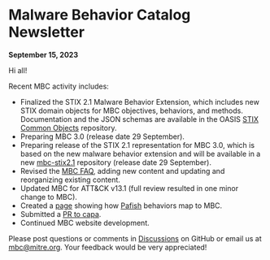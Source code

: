 # <a name="faq"></a>Malware Behavior Catalog Newsletter # 
**September 15, 2023**

Hi all!

Recent MBC activity includes:

* Finalized the STIX 2.1 Malware Behavior Extension, which includes new STIX domain objects for MBC objectives, behaviors, and methods. Documentation and the JSON schemas are available in the OASIS [STIX Common Objects](https://github.com/oasis-open/cti-stix-common-objects/tree/main/extension-definition-specifications/malware-behavior-8e9) repository.
* Preparing MBC 3.0 (release date 29 September).
* Preparing release of the STIX 2.1 representation for MBC 3.0, which is based on the new malware behavior extension and will be available in a new [mbc-stix2.1](https://github.com/MBCProject/mbc-stix2.1) repository (release date 29 September).
* Revised the [MBC FAQ](https://github.com/MBCProject/mbc-markdown/tree/main/yfaq), adding new content and updating and reorganizing existing content.
* Updated MBC for ATT&CK v13.1 (full review resulted in one minor change to MBC).
* Created a [page](https://github.com/MBCProject/mbc-markdown/tree/main/yfaq/pafish.md) showing how [Pafish](https://github.com/a0rtega/pafish) behaviors map to MBC.
* Submitted a [PR to capa](https://github.com/mandiant/capa-rules/pull/776).
* Continued MBC website development.

Please post questions or comments in [Discussions](https://github.com/MBCProject/mbc-markdown/discussions) on GitHub or email us at mbc@mitre.org. Your feedback would be very appreciated! 
